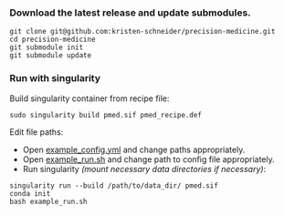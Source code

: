 ### Download the latest release and update submodules.
```
git clone git@github.com:kristen-schneider/precision-medicine.git
cd precision-medicine
git submodule init
git submodule update
```
### Run with singularity
Build singularity container from recipe file:
```
sudo singularity build pmed.sif pmed_recipe.def
```
Edit file paths:<br>
- Open [example_config.yml](https://github.com/kristen-schneider/precision-medicine/blob/main/example/config_singularity.yml) and change paths appropriately.<br>
- Open [example_run.sh](https://github.com/kristen-schneider/precision-medicine/blob/main/example/config_run.sh) and change path to config file appropriately.<br>
- Run singularity _(mount necessary data directories if necessary)_:<br>
```
singularity run --build /path/to/data_dir/ pmed.sif
conda init
bash example_run.sh
```
